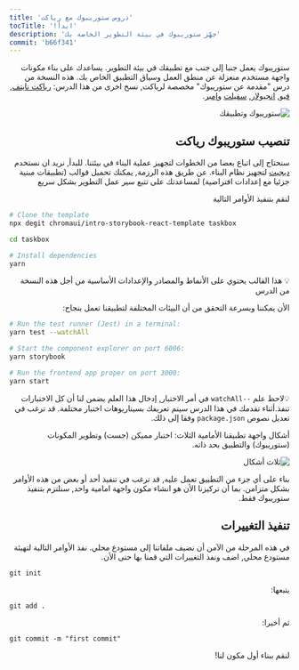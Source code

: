 ```yaml
---
title: 'دروس ستوريبوك مع رياكت'
tocTitle: '!ابدأ'
description: 'جهّز ستوريبوك في بيئة التطوير الخاصة بك'
commit: 'b66f341'
---
```


<div style="direction: rtl">

ستوريبوك يعمل جنبا إلى جنب مع تطبيقك في بيئة التطوير. يساعدك على بناء مكونات واجهة مستخدم منعزلة عن منطق العمل وسياق التطبيق الخاص بك. هذه النسخة من درس "مقدمة عن ستوريبوك" مخصصة لرياكت, نسخ اخرى من هذا الدرس: [رياكت نايتف](/intro-to-storybook/react-native/en/get-started), [فيو](/intro-to-storybook/vue/en/get-started), [انجيولار](/intro-to-storybook/angular/en/get-started), [سفيلت](/intro-to-storybook/svelte/en/get-started) و[إمبر](/intro-to-storybook/ember/en/get-started).

![ستوريبوك وتطبيقك](/intro-to-storybook/storybook-relationship.jpg)

## تنصيب ستوريبوك رياكت

سنحتاج إلى اتباع بعضا من الخطوات لتجهيز عملية البناء في بيئتنا. للبدأ, نريد ان نستخدم
[ديجيت](https://github.com/Rich-Harris/degit) لتجهيز نظام البناء. عن طريق هذه الرزمة, يمكنك تحميل قوالب (تطبيقات مبنية جزئيا مع إعدادات افتراضية) لمساعدتك على تتبع سير عمل التطوير بشكل سريع

لنقم بتنفيذ الأوامر التالية

<div style="direction: ltr">

```bash
# Clone the template
npx degit chromaui/intro-storybook-react-template taskbox

cd taskbox

# Install dependencies
yarn
```

</div>

<div class="aside">
💡   هذا القالب يحتوي على الأنماط والمصادر والإعدادات الأساسية من أجل هذه النسخة من الدرس
</div>

الأن يمكننا وبسرعة التحقق من أن البيئات المختلفة لتطبيقنا تعمل بنجاح:

<div style="direction: ltr">

```bash
# Run the test runner (Jest) in a terminal:
yarn test --watchAll

# Start the component explorer on port 6006:
yarn storybook

# Run the frontend app proper on port 3000:
yarn start
```

</div>

<div class="aside">
💡لاحظ علم <code>--watchAll</code> في أمر الاختبار, إدخال هذا العلم يضمن لنا أن كل الاختبارات تنفذ.أثناء تقدمك في هذا الدرس سيتم تعريفك بسيناريوهات اختبار مختلفة. قد ترغب في تعديل نصوص  <code>package.json</code> وفقا إلى ذلك.
</div>

أشكال واجهة تطبيقنا الأمامية الثلاث: اختبار مميكن (جست) وتطوير المكونات (ستوريبوك) والتطبيق بحد ذاته.

![ثلاث أشكال](/intro-to-storybook/app-three-modalities.png)

بناء على أي جزء من التطبيق تعمل عليه, قد ترغب في تنفيذ أحد أو بعض من هذه الأوامر بشكل متزامن. بما أن تركيزنا الأن هو انشاء مكون واجهة امامية واحد, سنلتزم بتنفيذ ستوريبوك فقط.

## تنفيذ التغييرات

في هذه المرحلة من الآمن أن نضيف ملفاتنا إلى مستودع محلي. نفذ الأوامر التالية لتهيئة مستودع محلي, اضف ونفذ التغييرات التي قمنا بها حتى الأن.

<div style="direction: ltr">

```shell
git init
```

</div>

يتبعها:

<div style="direction: ltr">

```shell
git add .
```

</div>

ثم أخيرا:

<div style="direction: ltr">

```shell
git commit -m "first commit"
```

</div>

لنقم ببناء أول مكون لنا!

</div>
